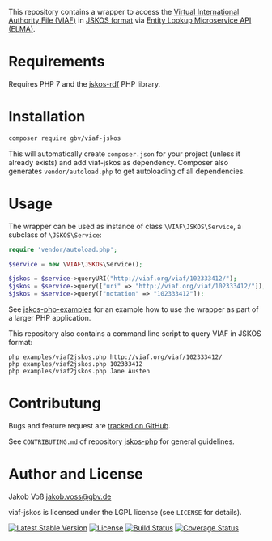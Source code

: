 This repository contains a wrapper to access the [Virtual International Authority File (VIAF)](http://viaf.org) in [JSKOS format](https://gbv.github.io/jskos/) via [Entity Lookup Microservice API (ELMA)](http://gbv.github.io/elma/).

# Requirements

Requires PHP 7 and the [jskos-rdf](https://packagist.org/packages/gbv/jskos-rdf) PHP library.

# Installation

~~~bash
composer require gbv/viaf-jskos
~~~

This will automatically create `composer.json` for your project (unless it already exists) and add viaf-jskos as dependency. Composer also generates `vendor/autoload.php` to get autoloading of all dependencies.

# Usage

The wrapper can be used as instance of class `\VIAF\JSKOS\Service`, a subclass of `\JSKOS\Service`:

~~~php
require 'vendor/autoload.php';

$service = new \VIAF\JSKOS\Service();

$jskos = $service->queryURI("http://viaf.org/viaf/102333412/");
$jskos = $service->query(["uri" => "http://viaf.org/viaf/102333412/"]);
$jskos = $service->query(["notation" => "102333412"]);
~~~

See [jskos-php-examples](https://github.com/gbv/jskos-php-examples/) for an example how to use the wrapper as part of a larger PHP application.

This repository also contains a command line script to query VIAF in JSKOS format:

    php examples/viaf2jskos.php http://viaf.org/viaf/102333412/
    php examples/viaf2jskos.php 102333412
    php examples/viaf2jskos.php Jane Austen

# Contributung

Bugs and feature request are [tracked on GitHub](https://github.com/gbv/viaf-jskos/issues).

See `CONTRIBUTING.md` of repository [jskos-php](https://packagist.org/packages/gbv/jskos) for general guidelines.

# Author and License

Jakob Voß <jakob.voss@gbv.de>

viaf-jskos is licensed under the LGPL license (see `LICENSE` for details).

[![Latest Stable Version](https://poser.pugx.org/gbv/viaf-jskos/v/stable)](https://packagist.org/packages/gbv/viaf-jskos)
[![License](https://poser.pugx.org/gbv/jskos/license)](https://packagist.org/packages/gbv/viaf-jskos)
[![Build Status](https://img.shields.io/travis/gbv/viaf-jskos.svg)](https://travis-ci.org/gbv/viaf-jskos)
[![Coverage Status](https://coveralls.io/repos/gbv/viaf-jskos/badge.svg?branch=master)](https://coveralls.io/r/gbv/viaf-jskos)
